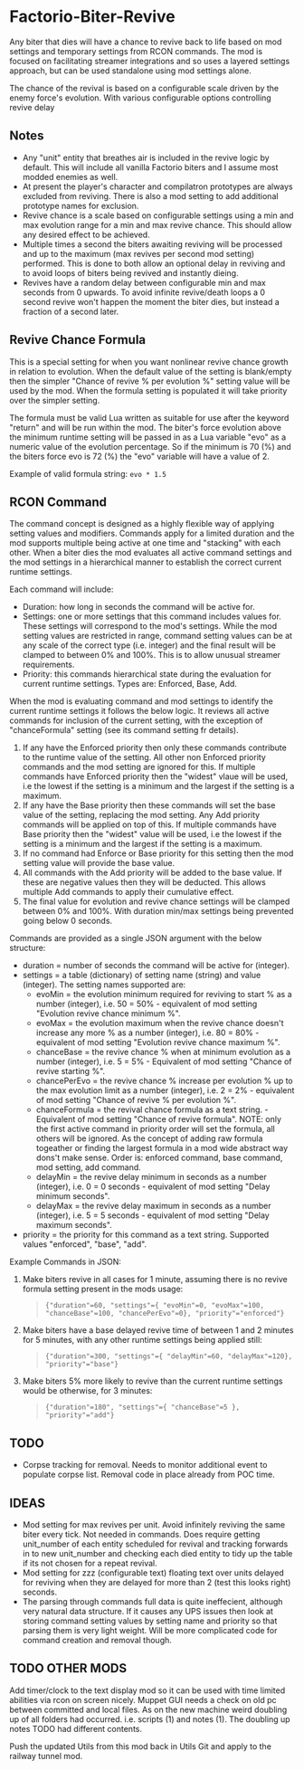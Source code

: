 # Factorio-Biter-Revive

Any biter that dies will have a chance to revive back to life based on mod settings and temporary settings from RCON commands. The mod is focused on facilitating streamer integrations and so uses a layered settings approach, but can be used standalone using mod settings alone.

The chance of the revival is based on a configurable scale driven by the enemy force's evolution. With various configurable options controlling revive delay



Notes
-----

- Any "unit" entity that breathes air is included in the revive logic by default. This will include all vanilla Factorio biters and I assume most modded enemies as well.
- At present the player's character and compilatron prototypes are always excluded from reviving. There is also a mod setting to add additional prototype names for exclusion.
- Revive chance is a scale based on configurable settings using a min and max evolution range for a min and max revive chance. This should allow any desired effect to be achieved.
- Multiple times a second the biters awaiting reviving will be processed and up to the maximum (max revives per second mod setting) performed. This is done to both allow an optional delay in reviving and to avoid loops of biters being revived and instantly dieing.
- Revives have a random delay between configurable min and max seconds from 0 upwards. To avoid infinite revive/death loops a 0 second revive won't happen the moment the biter dies, but instead a fraction of a second later.



Revive Chance Formula
---------------------

This is a special setting for when you want nonlinear revive chance growth in relation to evolution. When the default value of the setting is blank/empty then the simpler "Chance of revive % per evolution %" setting value will be used by the mod. When the formula setting is populated it will take priority over the simpler setting.

The formula must be valid Lua written as suitable for use after the keyword "return" and will be run within the mod. The biter's force evolution above the minimum runtime setting will be passed in as a Lua variable "evo" as a numeric value of the evolution percentage. So if the minimum is 70 (%) and the biters force evo is 72 (%) the "evo" variable will have a value of 2.

Example of valid formula string:    `evo * 1.5`



RCON Command
------------

The command concept is designed as a highly flexible way of applying setting values and modifiers. Commands apply for a limited duration and the mod supports multiple being active at one time and "stacking" with each other. When a biter dies the mod evaluates all active command settings and the mod settings in a hierarchical manner to establish the correct current runtime settings.

Each command will include:
- Duration: how long in seconds the command will be active for.
- Settings: one or more settings that this command includes values for. These settings will correspond to the mod's settings. While the mod setting values are restricted in range, command setting values can be at any scale of the correct type (i.e. integer) and the final result will be clamped to between 0% and 100%. This is to allow unusual streamer requirements.
- Priority: this commands hierarchical state during the evaluation for current runtime settings. Types are: Enforced, Base, Add.

When the mod is evaluating command and mod settings to identify the current runtime settings it follows the below logic. It reviews all active commands for inclusion of the current setting, with the exception of "chanceFormula" setting (see its command setting fr details).
1. If any have the Enforced priority then only these commands contribute to the runtime value of the setting. All other non Enforced priority commands and the mod setting are ignored for this. If multiple commands have Enforced priority then the "widest" vlaue will be used, i.e the lowest if the setting is a minimum and the largest if the setting is a maximum.
2. If any have the Base priority then these commands will set the base value of the setting, replacing the mod setting. Any Add priority commands will be applied on top of this. If multiple commands have Base priority then the "widest" value will be used, i.e the lowest if the setting is a minimum and the largest if the setting is a maximum.
3. If no command had Enforce or Base priority for this setting then the mod setting value will provide the base value.
4. All commands with the Add priority will be added to the base value. If these are negative values then they will be deducted. This allows multiple Add commands to apply their cumulative effect.
5. The final value for evolution and revive chance settings will be clamped between 0% and 100%. With duration min/max settings being prevented going below 0 seconds.

Commands are provided as a single JSON argument with the below structure:
- duration = number of seconds the command will be active for (integer).
- settings = a table (dictionary) of setting name (string) and value (integer). The setting names supported are:
  - evoMin = the evolution minimum required for reviving to start % as a number (integer), i.e. 50 = 50% - equivalent of mod setting "Evolution revive chance minimum %".
  - evoMax = the evolution maximum when the revive chance doesn't increase any more % as a number (integer), i.e. 80 = 80% - equivalent of mod setting "Evolution revive chance maximum %".
  - chanceBase = the revive chance % when at minimum evolution as a number (integer), i.e. 5 = 5% - Equivalent of mod setting "Chance of revive starting %".
  - chancePerEvo = the revive chance % increase per evolution % up to the max evolution limit as a number (integer), i.e. 2 = 2% - equivalent of mod setting "Chance of revive % per evolution %".
  - chanceFormula = the revival chance formula as a text string. - Equivalent of mod setting "Chance of revive formula". NOTE: only the first active command in priority order will set the formula, all others will be ignored. As the concept of adding raw formula togeather or finding the largest formula in a mod wide abstract way dons't make sense. Order is: enforced command, base command, mod setting, add command.
  - delayMin = the revive delay minimum in seconds as a number (integer), i.e. 0 = 0 seconds - equivalent of mod setting "Delay minimum seconds".
  - delayMax = the revive delay maximum in seconds as a number (integer), i.e. 5 = 5 seconds - equivalent of mod setting "Delay maximum seconds".
- priority = the priority for this command as a text string. Supported values "enforced", "base", "add".

Example Commands in JSON:
1. Make biters revive in all cases for 1 minute, assuming there is no revive formula setting present in the mods usage:
   > `{"duration"=60, "settings"={ "evoMin"=0, "evoMax"=100, "chanceBase"=100, "chancePerEvo"=0}, "priority"="enforced"}`
2. Make biters have a base delayed revive time of between 1 and 2 minutes for 5 minutes, with any other runtime settings being applied still:
   > `{"duration"=300, "settings"={ "delayMin"=60, "delayMax"=120}, "priority"="base"}`
3. Make biters 5% more likely to revive than the current runtime settings would be otherwise, for 3 minutes:
   > `{"duration"=180", "settings"={ "chanceBase"=5 }, "priority"="add"}`





TODO
----
- Corpse tracking for removal. Needs to monitor additional event to populate corpse list. Removal code in place already from POC time.


IDEAS
-----

- Mod setting for max revives per unit. Avoid infinitely reviving the same biter every tick. Not needed in commands. Does require getting unit_number of each entity scheduled for revival and tracking forwards in to new unit_number and checking each died entity to tidy up the table if its not chosen for a repeat revival.
- Mod setting for zzz (configurable text) floating text over units delayed for reviving when they are delayed for more than 2 (test this looks right) seconds.
- The parsing through commands full data is quite ineffecient, although very natural data structure. If it causes any UPS issues then look at storing command setting values by setting name and priority so that parsing them is very light weight. Will be more complicated code for command creation and removal though.


TODO OTHER MODS
---------------

Add timer/clock to the text display mod so it can be used with time limited abilities via rcon on screen nicely.
Muppet GUI needs a check on old pc between committed and local files. As on the new machine weird doubling up of all folders had occurred. i.e. scripts (1) and notes (1). The doubling up notes TODO had different contents.

Push the updated Utils from this mod back in Utils Git and apply to the railway tunnel mod.

